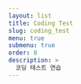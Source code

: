 ```yaml
---
layout: list
title: Coding Test
slug: coding_test
menu: true
submenu: true
order: 8
description: >
  코딩 테스트 연습  
---
```

